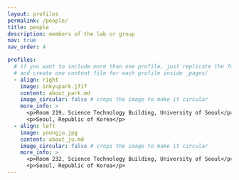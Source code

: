 ```yaml
---
layout: profiles
permalink: /people/
title: people
description: members of the lab or group
nav: true
nav_order: 4

profiles:
  # if you want to include more than one profile, just replicate the following block
  # and create one content file for each profile inside _pages/
  - align: right
    image: inkyupark.jfif
    content: about_park.md
    image_circular: false # crops the image to make it circular
    more_info: >
      <p>Room 219, Science Technology Building, University of Seoul</p>
      <p>Seoul, Republic of Korea</p>
  - align: left
    image: youngju.jpg
    content: about_ju.md
    image_circular: false # crops the image to make it circular
    more_info: >
      <p>Room 232, Science Technology Building, University of Seoul</p>
      <p>Seoul, Republic of Korea</p>
---
```

